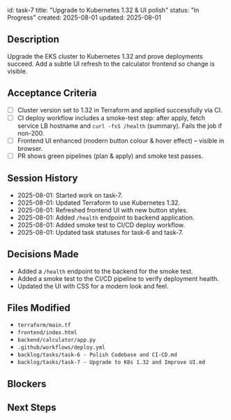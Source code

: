 id: task-7
title: "Upgrade to Kubernetes 1.32 & UI polish"
status: "In Progress"
created: 2025-08-01
updated: 2025-08-01

## Description

Upgrade the EKS cluster to Kubernetes 1.32 and prove deployments succeed. Add a subtle UI refresh to the calculator frontend so change is visible.

## Acceptance Criteria

- [ ] Cluster version set to 1.32 in Terraform and applied successfully via CI.
- [ ] CI deploy workflow includes a smoke-test step: after apply, fetch service LB hostname and `curl -fsS /health` (summary). Fails the job if non-200.
- [ ] Frontend UI enhanced (modern button colour & hover effect) – visible in browser.
- [ ] PR shows green pipelines (plan & apply) and smoke test passes.

## Session History

- 2025-08-01: Started work on task-7.
- 2025-08-01: Updated Terraform to use Kubernetes 1.32.
- 2025-08-01: Refreshed frontend UI with new button styles.
- 2025-08-01: Added `/health` endpoint to backend application.
- 2025-08-01: Added smoke test to CI/CD deploy workflow.
- 2025-08-01: Updated task statuses for task-6 and task-7.

## Decisions Made

- Added a `/health` endpoint to the backend for the smoke test.
- Added a smoke test to the CI/CD pipeline to verify deployment health.
- Updated the UI with CSS for a modern look and feel.

## Files Modified

- `terraform/main.tf`
- `frontend/index.html`
- `backend/calculator/app.py`
- `.github/workflows/deploy.yml`
- `backlog/tasks/task-6 - Polish Codebase and CI-CD.md`
- `backlog/tasks/task-7 - Upgrade to K8s 1.32 and Improve UI.md`

## Blockers

<!-- Document any blockers encountered -->

## Next Steps

<!-- Maintain continuity between sessions -->
